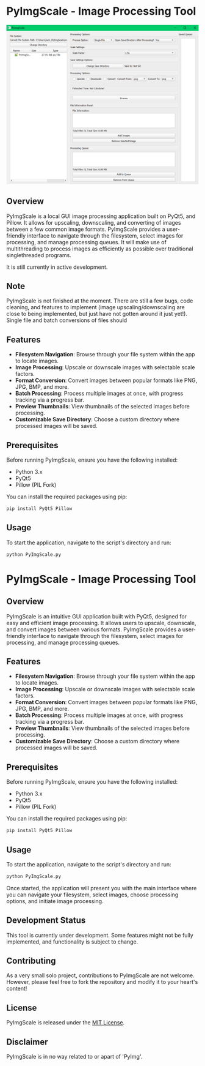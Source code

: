 # PyImgScale - Image Processing Tool

![Alt Text](util/PyImgScale.png)

## Overview
PyImgScale is a local GUI image processing application built on PyQt5, and Pillow. It allows for upscaling, downscaling, and converting of images between a few common image formats. PyImgScale provides a user-friendly interface to navigate through the filesystem, select images for processing, and manage processing queues. It will make use of multithreading to process images as efficiently as possible over traditional singlethreaded programs.

It is still currently in active development.

## Note
PyImgScale is not finished at the moment. There are still a few bugs, code cleaning, and features to implement (image upscaling/downscaling are close to being implemented, but just have not gotten around it just yet!). Single file and batch conversions of files should 

## Features
- **Filesystem Navigation**: Browse through your file system within the app to locate images.
- **Image Processing**: Upscale or downscale images with selectable scale factors.
- **Format Conversion**: Convert images between popular formats like PNG, JPG, BMP, and more.
- **Batch Processing**: Process multiple images at once, with progress tracking via a progress bar.
- **Preview Thumbnails**: View thumbnails of the selected images before processing.
- **Customizable Save Directory**: Choose a custom directory where processed images will be saved.

## Prerequisites
Before running PyImgScale, ensure you have the following installed:
- Python 3.x
- PyQt5
- Pillow (PIL Fork)

You can install the required packages using pip:
```sh
pip install PyQt5 Pillow
```

## Usage
To start the application, navigate to the script's directory and run:
```sh
python PyImgScale.py
```
# PyImgScale - Image Processing Tool

## Overview
PyImgScale is an intuitive GUI application built with PyQt5, designed for easy and efficient image processing. It allows users to upscale, downscale, and convert images between various formats. PyImgScale provides a user-friendly interface to navigate through the filesystem, select images for processing, and manage processing queues.

## Features
- **Filesystem Navigation**: Browse through your file system within the app to locate images.
- **Image Processing**: Upscale or downscale images with selectable scale factors.
- **Format Conversion**: Convert images between popular formats like PNG, JPG, BMP, and more.
- **Batch Processing**: Process multiple images at once, with progress tracking via a progress bar.
- **Preview Thumbnails**: View thumbnails of the selected images before processing.
- **Customizable Save Directory**: Choose a custom directory where processed images will be saved.

## Prerequisites
Before running PyImgScale, ensure you have the following installed:
- Python 3.x
- PyQt5
- Pillow (PIL Fork)

You can install the required packages using pip:
```sh
pip install PyQt5 Pillow
```

## Usage
To start the application, navigate to the script's directory and run:
```sh
python PyImgScale.py
```

Once started, the application will present you with the main interface where you can navigate your filesystem, select images, choose processing options, and initiate image processing.

## Development Status
This tool is currently under development. Some features might not be fully implemented, and functionality is subject to change.

## Contributing
As a very small solo project, contributions to PyImgScale are not welcome. However, please feel free to fork the repository and modify it to your heart's content!

## License
PyImgScale is released under the [MIT License](LICENSE).

## Disclaimer
PyImgScale is in no way related to or apart of 'PyImg'.
